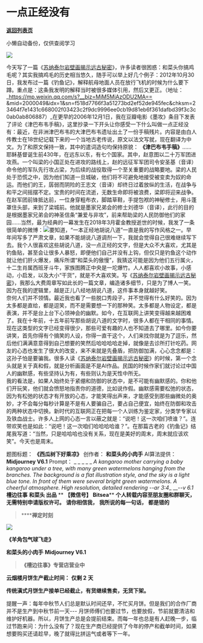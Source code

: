 # 一点正经没有

[**返回列表页**](/gzh/槽边往事)

小懒自动备份，仅供查阅学习

![](https://mmbiz.qpic.cn/mmbiz_jpg/Ia6gU9JNtkpQ1tgm0kSIf8bicEufw4MicWICZoicgfqOpDia7NSXHAwkVA4Jf8RibicjhnXtUTWiclyVQsFDib1deK4Zcw/640?wx_fmt=jpeg&from;=appmsg)

今天写了一篇《[苏纳泰尔岩壁画揭示远古秘密](http://mp.weixin.qq.com/s?__biz=MjM5MjAzODU2MA==&mid=2652800604&idx=1&sn=bf0fb65f585ea333900f44cfad6fc2b7&chksm=bd464d938a31c4859eccbb6303c9fc6dc2de71b34b071f99f135658009c0124925cc60c0e6cb&scene=21#wechat_redirect)》，许多读者很困惑：和菜头你搞鸡毛呢？其实我搞鸡毛的历史相当悠久，随手可以举上好几个例子：2012年10月30日，我发布过一篇《钓鱼记》，解释航母地面人员在放行飞机的时候为什么要下蹲。重点是：这条我发明的解释当时被很多媒体引用，然后又更正。（地址：
_https://mp.weixin.qq.com/s?__biz=MjM5MjAzODU2MA==
&mid=2000049&idx=1&sn=f518d7766f3a51273bd2ef52de945fec&chksm=23464f7e1431c668002f03423c2f9dc9996ee0cb19d81eb6f361dafbd39f3c3c0ab0ab806887）_在更早的2006年12月1日，我在豆瓣电影《墨攻》条目下发表了评论《津巴布韦手稿》，这里抄录一下开头让你感受一下什么叫做一点正经没有：最近，在非洲津巴布韦的大津巴布韦遗址出土了一份手稿残片。内容是由白人传教士在18世纪记载下来的一个当地古老传说，原文以法文写就，现在翻译为中文。为了和原文保持一致，其中的遣词造句均保持原貌：
**《津巴布韦手稿》**......耶稣基督诞生前430年，在远东以东，有七个国家。其中，赵意图以二十万军团进攻燕。一个叫梁的小国正处在进攻的路线上，赵的远征军军团司令安圣基（音译）命令他的军队先行攻占梁，为后续的战役取得一个至关重要的战略要地。梁的人民处于恐慌之中，因为他们知道一旦城破，他们将不可避免地接受被变卖为奴的命运。而他们的王，孱弱而阴险的王志文（音译）却终日过着放纵的生活，在战争与和平之间摇摆不定。宝贵的时间在流逝，无数生命即将被浪费，梁即将迎来战争。在赵军团前锋抵达前，一位身穿粗布衣，脚踏草鞋，手提包袱的神秘修士，用斗蓬罩住头部，来到了梁城前。他就是墨家兄弟会的修士刘德华（音译），此行的目的是根据墨家兄弟会的神圣信条“兼爱与非攻”，前来帮助梁的人民防御他们的家园......当然，最为经典的一幕发生在2018年3月霍金教授逝世的时候，我发了一条很简单的微博：![](https://mmbiz.qpic.cn/mmbiz_jpg/Ia6gU9JNtkpQ1tgm0kSIf8bicEufw4MicWmia390znbFNGVSUjRz6UMdg9AgmPOYQnPp3twOiciaIGz2KbXShkoSM7g/640?wx_fmt=jpeg&from;=appmsg)要知道，“一本正经地胡说八道”一直是我的写作风格之一。早年间写多了严肃文章，如果不能胡说八道调剂一下，我就会觉得自己很难继续写下去。我个人很喜欢这些胡说八道，没一点正经的文字，但是大众不大喜欢，尤其是钓鱼贴，甚至会让很多人暴怒，即便他们自己并没有上钩，但仅只是钓鱼这个动作就让他们肝火爆发，痛斥所谓“和菜头的傲慢”，我猜这可能是因为他们五行属火，十二生肖属西班牙斗牛，家族图腾正中央是一坨爆竹。人人都喜欢小故事，小感动，小启发，以及大小“干货”，就是不大喜欢笑。写《[苏纳泰尔岩壁画揭示远古秘密](http://mp.weixin.qq.com/s?__biz=MjM5MjAzODU2MA==&mid=2652800604&idx=1&sn=bf0fb65f585ea333900f44cfad6fc2b7&chksm=bd464d938a31c4859eccbb6303c9fc6dc2de71b34b071f99f135658009c0124925cc60c0e6cb&scene=21#wechat_redirect)》，我那么大费周章写如此长的一篇文章，编造诸多细节，只是为了博人一笑。因为在我的逻辑里，越是正儿八经地胡说八道，这件事本身就越好笑。  
奈何人们并不领情。最近我也看了一些脱口秀段子，并不觉得有什么好笑的。因为太多都是直给，都是逗笑，而不是需要想一下的那种笑。太多都是人物设定，都是表演，并不是台上台下心领神会的幽默。如今，在互联网上讲笑变得越来越困难了。我在十年前，十五年前写那些胡说八道的文字时，很多人都在干相同的事情。现在这类型的文字已经变得很少，那些可爱有趣的人也不知道去了哪里。如今你要讲笑，首先你得有个搞笑的人设，你得一直干这个，人们来找你就是为了逗乐，然后他们满满意意得到自己想要的笑然后哈哈哈哈走掉，就像是去诊所打针吃药。网友的心态也发生了很大的改变，来不来就是先叠盾，把防御加满，心心念念都是：这孙子怕是要骗我。很多人读《[苏纳泰尔岩壁画揭示远古秘密](http://mp.weixin.qq.com/s?__biz=MjM5MjAzODU2MA==&mid=2652800604&idx=1&sn=bf0fb65f585ea333900f44cfad6fc2b7&chksm=bd464d938a31c4859eccbb6303c9fc6dc2de71b34b071f99f135658009c0124925cc60c0e6cb&scene=21#wechat_redirect)》的时候，第一个念头就是关于真和假，就是分析画面是不是AI作品。民国的时候作家们就讨论过中国人的幽默感，有些坚持认为有，有些则认为是天性中所无。  
我的看法是，如果人始终处于紧绷和防御的状态中，是不可能有幽默感的。你和他们开玩笑，他们就会愤怒地指责你的道德，比如说作假。幽默感需要松弛的状态，因为有松弛的状态才有开放的心态，才能笑得出声来，才能感受到那些幽微处的奥妙，才不会每分每秒计算是不是有人要骗自己，要占自己便宜，始终在防御和攻击的两种状态中切换。新时代的互联网正在把每一个人训练为鉴定家，分类学专家以及铁血战士。许多人上网的心态一言以蔽之就是：“说吧！这一次咱们喷谁？”。连带欢笑也是如此：“说吧！这一次咱们哈哈哈哈谁？”。在那篇古老的《钓鱼记》结尾我写道：“当然，只是哈哈哈也没有关系，现在是美好的周末，周末就应该欢笑”。今天也是周末。  
  
题图标题： **《西瓜树下好乘凉》** 创作者： **和菜头的小肉手** AI算法提供： **Midjourney V6.1** Prompt： _ _ _
_ _ _A kangaroo mother carrying a baby kangaroo under a tree, with many green
watermelons hanging from the branches. The background is a flat illustration
style, and the sky is a light blue tone. In front of them were several bright
green watermelons. A cheerful atmosphere. High resolution, detailed rendering
--ar 3:4__ __-_-v 6.1_  
 **槽边往事** **和菜头 出品** ** **【微信号】** **Bitsea**** **个人转载内容至朋友圈和群聊天，无需特别申请版权许可。**
**请你相信我，** **我所说的每一句话，** **都是错的**

>  ******禅定时刻**

![](https://mmbiz.qpic.cn/mmbiz_jpg/Ia6gU9JNtkpQ1tgm0kSIf8bicEufw4MicWueQvxVSXVbznIWFhIIbS8La8EIiayBcuYTOfGqE9HSPWZIpNrIxPnZQ/640?wx_fmt=jpeg&from;=appmsg)

 **《羊角包气球飞走》**

 **和菜头的小肉手** **Midjourney V6.1**

>  **《槽边往事》专营店营业中**

 **云烟楼月饼生产截止时间：** **仅剩 2** **天**  

 **传统滇式月饼生产接单已经截止，有货继续售卖，无货下架。**  

提醒一声：每年中秋节人们总是默认时间还早，不忙买月饼。但是我们的合作厂商并不是生产到中秋节前一天---
月饼师傅们也要过节，也要放假，节前就要清洁和维护好机器。所以，月饼生产总是会提前结束。而每一年也总是有人赶晚一步，临过节跑来问：为什么没有了？现在生产商已经提供了今年的停产和截单时间，如果想要购买还请趁早，晚了就得比拼运气或者等下一年。  

